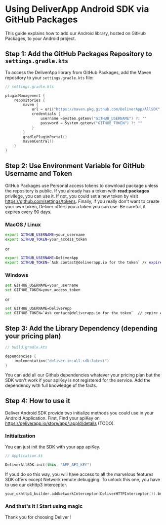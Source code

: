 # Using DeliverApp Android SDK via GitHub Packages

This guide explains how to add our Android library, hosted on GitHub Packages, to your Android project.

## Step 1: Add the GitHub Packages Repository to `settings.gradle.kts`

To access the DeliverApp library from GitHub Packages, add the Maven repository to your `settings.gradle.kts` file:

```kotlin
// settings.gradle.kts

pluginManagement {
    repositories {
        maven {
            url = uri("https://maven.pkg.github.com/DeliverApp/AllSDK")
            credentials {
                username =System.getenv("GITHUB_USERNAME") ?: ""
                password = System.getenv("GITHUB_TOKEN") ?: ""
            }
        }
        gradlePluginPortal()
        mavenCentral()
    }
}
```

## Step 2: Use Environment Variable for GitHub Username and Token

GitHub Packages use Personal access tokens to download package unless the repository is public.
If you already has a token with **read:packages** privilege, you can use it.
If not, you could set a new token by visit https://github.com/settings/tokens.
Finally, if you really don't want to create your own token, Deliver offers you a token you can use.
Be careful, it expires every 90 days.

### MacOS / Linux
```bash
export GITHUB_USERNAME=your_username
export GITHUB_TOKEN=your_access_token
```
or 
```bash
export GITHUB_USERNAME=DeliverApp
export GITHUB_TOKEN=`Ask contact@deliverapp.io for the token` // expire every 90 days, ask for faster regeneration
```

### Windows
```bash
set GITHUB_USERNAME=your_username
set GITHUB_TOKEN=your_access_token
```
or
```bash
set GITHUB_USERNAME=DeliverApp
set GITHUB_TOKEN=`Ask contact@deliverapp.io for the token`  // expire every 90 days, ask for faster regeneration
```

## Step 3: Add the Library Dependency (depending your pricing plan)

```kotlin
// build.gradle.kts

dependencies {
    implementation("deliver.io:all-sdk:latest")
}
```

You can add all our Github dependencies whatever your pricing plan but the SDK won't work if your apiKey is not registered for the service.
Add the dependency with full knowledge of the facts.

## Step 4: How to use it

Deliver Android SDK provide two initialize methods you could use in your Android Application.
First, Find your apiKey on https://deliverapp.io/store/app/:appId/details (TODO).

### Initialization

You can just init the SDK with your app apiKey.

```kotlin
// Application.kt

DeliverAllSDK.init(this, "APP_API_KEY")
```

If youd do so this way, you will have access to all the marvelous features SDK offers except Network remote debugging.
To unlock this one, you have to use our okhttp3 interceptor.

```kotlin
your_okhttp3_builder.addNetworkInterceptor(DeliverHTTPInterceptor()).build()
```

### And that's it ! Start using magic

Thank you for choosing Deliver !